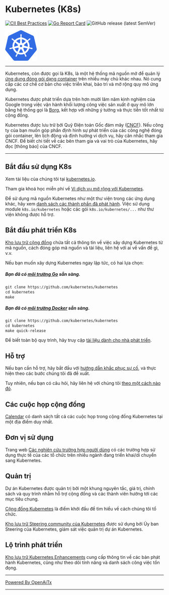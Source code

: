 # Kubernetes (K8s)

[![CII Best Practices](https://bestpractices.coreinfrastructure.org/projects/569/badge)](https://bestpractices.coreinfrastructure.org/projects/569) [![Go Report Card](https://goreportcard.com/badge/github.com/kubernetes/kubernetes)](https://goreportcard.com/report/github.com/kubernetes/kubernetes) ![GitHub release (latest SemVer)](https://img.shields.io/github/v/release/kubernetes/kubernetes?sort=semver)

<img src="https://github.com/kubernetes/kubernetes/raw/master/logo/logo.png" width="100">

----

Kubernetes, còn được gọi là K8s, là một hệ thống mã nguồn mở để quản lý [ứng dụng đóng gói dạng container] trên nhiều máy chủ khác nhau. Nó cung cấp các cơ chế cơ bản cho việc triển khai, bảo trì và mở rộng quy mô ứng dụng.

Kubernetes được phát triển dựa trên hơn mười lăm năm kinh nghiệm của Google trong việc vận hành khối lượng công việc sản xuất ở quy mô lớn bằng hệ thống gọi là [Borg], kết hợp với những ý tưởng và thực tiễn tốt nhất từ cộng đồng.

Kubernetes được lưu trữ bởi Quỹ Điện toán Gốc đám mây ([CNCF]).
Nếu công ty của bạn muốn góp phần định hình sự phát triển của các công nghệ đóng gói container, lên lịch động và định hướng vi dịch vụ, hãy cân nhắc tham gia CNCF.
Để biết chi tiết về các bên tham gia và vai trò của Kubernetes, hãy đọc [thông báo] của CNCF.

----

## Bắt đầu sử dụng K8s

Xem tài liệu của chúng tôi tại [kubernetes.io].

Tham gia khoá học miễn phí về [Vi dịch vụ mở rộng với Kubernetes].

Để sử dụng mã nguồn Kubernetes như một thư viện trong các ứng dụng khác, hãy xem [danh sách các thành phần đã phát hành](https://git.k8s.io/kubernetes/staging/README.md).
Việc sử dụng module `k8s.io/kubernetes` hoặc các gói `k8s.io/kubernetes/...` như thư viện không được hỗ trợ.

## Bắt đầu phát triển K8s

[Kho lưu trữ cộng đồng] chứa tất cả thông tin về việc xây dựng Kubernetes từ mã nguồn, cách đóng góp mã nguồn và tài liệu, liên hệ với ai về vấn đề gì, v.v.

Nếu bạn muốn xây dựng Kubernetes ngay lập tức, có hai lựa chọn:

##### Bạn đã có [môi trường Go] sẵn sàng.

```
git clone https://github.com/kubernetes/kubernetes
cd kubernetes
make
```

##### Bạn đã có [môi trường Docker] sẵn sàng.

```
git clone https://github.com/kubernetes/kubernetes
cd kubernetes
make quick-release
```

Để biết toàn bộ quy trình, hãy truy cập [tài liệu dành cho nhà phát triển].

## Hỗ trợ

Nếu bạn cần hỗ trợ, hãy bắt đầu với [hướng dẫn khắc phục sự cố], và thực hiện theo các bước chúng tôi đã đề xuất.

Tuy nhiên, nếu bạn có câu hỏi, hãy liên hệ với chúng tôi [theo một cách nào đó][liên lạc].

[announcement]: https://cncf.io/news/announcement/2015/07/new-cloud-native-computing-foundation-drive-alignment-among-container
[Borg]: https://research.google.com/pubs/pub43438.html?authuser=1
[CNCF]: https://www.cncf.io/about
[liên lạc]: https://git.k8s.io/community/communication
[kho lưu trữ cộng đồng]: https://git.k8s.io/community
[ứng dụng đóng gói dạng container]: https://kubernetes.io/docs/concepts/overview/what-is-kubernetes/
[tài liệu dành cho nhà phát triển]: https://git.k8s.io/community/contributors/devel#readme
[môi trường Docker]: https://docs.docker.com/engine
[môi trường Go]: https://go.dev/doc/install
[kubernetes.io]: https://kubernetes.io
[Vi dịch vụ mở rộng với Kubernetes]: https://www.udacity.com/course/scalable-microservices-with-kubernetes--ud615
[hướng dẫn khắc phục sự cố]: https://kubernetes.io/docs/tasks/debug/

## Các cuộc họp cộng đồng

[Calendar](https://www.kubernetes.dev/resources/calendar/) có danh sách tất cả các cuộc họp trong cộng đồng Kubernetes tại một địa điểm duy nhất.

## Đơn vị sử dụng

Trang web [Các nghiên cứu trường hợp người dùng](https://kubernetes.io/case-studies/) có các trường hợp sử dụng thực tế của các tổ chức trên nhiều ngành đang triển khai/di chuyển sang Kubernetes.

## Quản trị

Dự án Kubernetes được quản trị bởi một khung nguyên tắc, giá trị, chính sách và quy trình nhằm hỗ trợ cộng đồng và các thành viên hướng tới các mục tiêu chung.

[Cộng đồng Kubernetes](https://github.com/kubernetes/community/blob/master/governance.md) là điểm khởi đầu để tìm hiểu về cách chúng tôi tổ chức.

[Kho lưu trữ Steering community của Kubernetes](https://github.com/kubernetes/steering) được sử dụng bởi Ủy ban Steering của Kubernetes, giám sát việc quản trị dự án Kubernetes.

## Lộ trình phát triển

[Kho lưu trữ Kubernetes Enhancements](https://github.com/kubernetes/enhancements) cung cấp thông tin về các bản phát hành Kubernetes, cũng như theo dõi tính năng và danh sách công việc tồn đọng.


---


[Powered By OpenAiTx](https://github.com/OpenAiTx/OpenAiTx)


---